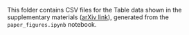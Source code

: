 This folder contains CSV files for the Table data shown in the supplementary materials ([arXiv link](https://arxiv.org/src/2404.01775v1/anc/supplementary.pdf)), generated from the ``paper_figures.ipynb`` notebook.